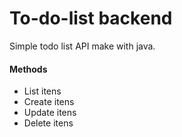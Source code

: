 # To-do-list backend

<p>Simple todo list API make with java. </p>


#### Methods
<ul>
  <li>List itens</li>
  <li>Create itens</li>
  <li>Update itens</li>
  <li>Delete itens</li>
</ul>
